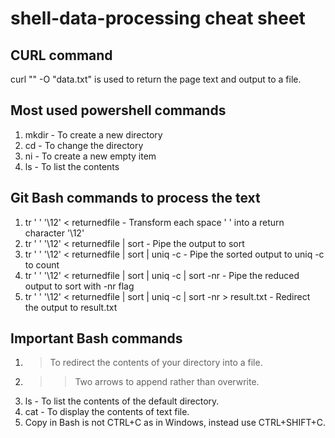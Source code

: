 # shell-data-processing cheat sheet
## CURL command
curl "" -O "data.txt" is used to return the page text and output to a file.
## Most used powershell commands
1. mkdir - To create a new directory
2. cd - To change the directory
3. ni - To create a new empty item
4. ls - To list the contents

## Git Bash commands to process the text
1. tr ' ' '\12' < returnedfile - Transform each space ' ' into a return character '\12'
2. tr ' ' '\12' < returnedfile | sort - Pipe the output to sort
3. tr ' ' '\12' < returnedfile | sort | uniq -c - Pipe the sorted output to uniq -c to count
4. tr ' ' '\12' < returnedfile | sort | uniq -c | sort -nr - Pipe the reduced output to sort with -nr flag
5. tr ' ' '\12' < returnedfile | sort | uniq -c | sort -nr > result.txt - Redirect the output to result.txt 

## Important Bash commands
1. > To redirect the contents of your directory into a file.
2. >> Two arrows to append rather than overwrite. 
3. ls -  To list the contents of the default directory. 
4. cat - To display the contents of text file.
5. Copy in Bash is not CTRL+C as in Windows, instead use CTRL+SHIFT+C.
